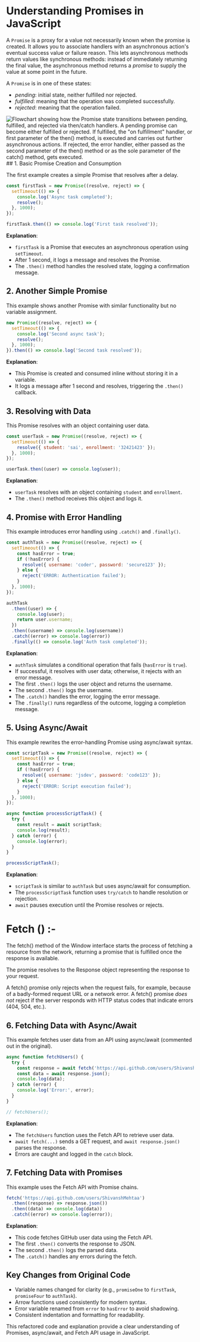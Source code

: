 # Understanding Promises in JavaScript

A `Promise` is a proxy for a value not necessarily known when the promise is created. It allows you to associate handlers with an asynchronous action's eventual success value or failure reason. This lets asynchronous methods return values like synchronous methods: instead of immediately returning the final value, the asynchronous method returns a *promise* to supply the value at some point in the future.

A `Promise` is in one of these states:

- *pending*: initial state, neither fulfilled nor rejected.
- *fulfilled*: meaning that the operation was completed successfully.
- *rejected*: meaning that the operation failed.

![Flowchart showing how the Promise state transitions between pending, fulfilled, and rejected via then/catch handlers. A pending promise can become either fulfilled or rejected. If fulfilled, the "on fulfillment" handler, or first parameter of the then() method, is executed and carries out further asynchronous actions. If rejected, the error handler, either passed as the second parameter of the then() method or as the sole parameter of the catch() method, gets executed.](https://developer.mozilla.org/en-US/docs/Web/JavaScript/Reference/Global_Objects/Promise/promises.png)\## 1. Basic Promise Creation and Consumption

The first example creates a simple Promise that resolves after a delay.

```javascript
const firstTask = new Promise((resolve, reject) => {
  setTimeout(() => {
    console.log('Async task completed');
    resolve();
  }, 1000);
});

firstTask.then(() => console.log('First task resolved'));
```

**Explanation**:

- `firstTask` is a Promise that executes an asynchronous operation using `setTimeout`.
- After 1 second, it logs a message and resolves the Promise.
- The `.then()` method handles the resolved state, logging a confirmation message.

## 2. Another Simple Promise

This example shows another Promise with similar functionality but no variable assignment.

```javascript
new Promise((resolve, reject) => {
  setTimeout(() => {
    console.log('Second async task');
    resolve();
  }, 1000);
}).then(() => console.log('Second task resolved'));
```

**Explanation**:

- This Promise is created and consumed inline without storing it in a variable.
- It logs a message after 1 second and resolves, triggering the `.then()` callback.

## 3. Resolving with Data

This Promise resolves with an object containing user data.

```javascript
const userTask = new Promise((resolve, reject) => {
  setTimeout(() => {
    resolve({ student: 'sai', enrollment: '32421423' });
  }, 1000);
});

userTask.then((user) => console.log(user));
```

**Explanation**:

- `userTask` resolves with an object containing `student` and `enrollment`.
- The `.then()` method receives this object and logs it.

## 4. Promise with Error Handling

This example introduces error handling using `.catch()` and `.finally()`.

```javascript
const authTask = new Promise((resolve, reject) => {
  setTimeout(() => {
    const hasError = true;
    if (!hasError) {
      resolve({ username: 'coder', password: 'secure123' });
    } else {
      reject('ERROR: Authentication failed');
    }
  }, 1000);
});

authTask
  .then((user) => {
    console.log(user);
    return user.username;
  })
  .then((username) => console.log(username))
  .catch((error) => console.log(error))
  .finally(() => console.log('Auth task completed'));
```

**Explanation**:

- `authTask` simulates a conditional operation that fails (`hasError` is `true`).
- If successful, it resolves with user data; otherwise, it rejects with an error message.
- The first `.then()` logs the user object and returns the username.
- The second `.then()` logs the username.
- The `.catch()` handles the error, logging the error message.
- The `.finally()` runs regardless of the outcome, logging a completion message.

## 5. Using Async/Await

This example rewrites the error-handling Promise using async/await syntax.

```javascript
const scriptTask = new Promise((resolve, reject) => {
  setTimeout(() => {
    const hasError = true;
    if (!hasError) {
      resolve({ username: 'jsdev', password: 'code123' });
    } else {
      reject('ERROR: Script execution failed');
    }
  }, 1000);
});

async function processScriptTask() {
  try {
    const result = await scriptTask;
    console.log(result);
  } catch (error) {
    console.log(error);
  }
}

processScriptTask();
```

**Explanation**:

- `scriptTask` is similar to `authTask` but uses async/await for consumption.
- The `processScriptTask` function uses `try/catch` to handle resolution or rejection.
- `await` pauses execution until the Promise resolves or rejects.

# Fetch () :-

The fetch() method of the Window interface starts the process of fetching a resource from the network, returning a promise that is fulfilled once the response is available.

The promise resolves to the Response object representing the response to your request.

A fetch() promise only rejects when the request fails, for example, because of a badly-formed request URL or a network error. A fetch() promise *does not* reject if the server responds with HTTP status codes that indicate errors (404, 504, etc.).

## 6. Fetching Data with Async/Await

This example fetches user data from an API using async/await (commented out in the original).

```javascript
async function fetchUsers() {
  try {
    const response = await fetch('https://api.github.com/users/ShivanshMehtaa');
    const data = await response.json();
    console.log(data);
  } catch (error) {
    console.log('Error:', error);
  }
}

// fetchUsers();
```

**Explanation**:

- The `fetchUsers` function uses the Fetch API to retrieve user data.
- `await fetch(...)` sends a GET request, and `await response.json()` parses the response.
- Errors are caught and logged in the `catch` block.

## 7. Fetching Data with Promises

This example uses the Fetch API with Promise chains.

```javascript
fetch('https://api.github.com/users/ShivanshMehtaa')
  .then((response) => response.json())
  .then((data) => console.log(data))
  .catch((error) => console.log(error));
```

**Explanation**:

- This code fetches GitHub user data using the Fetch API.
- The first `.then()` converts the response to JSON.
- The second `.then()` logs the parsed data.
- The `.catch()` handles any errors during the fetch.

## Key Changes from Original Code

- Variable names changed for clarity (e.g., `promiseOne` to `firstTask`, `promiseFour` to `authTask`).
- Arrow functions used consistently for modern syntax.
- Error variable renamed from `error` to `hasError` to avoid shadowing.
- Consistent indentation and formatting for readability.

This refactored code and explanation provide a clear understanding of Promises, async/await, and Fetch API usage in JavaScript.